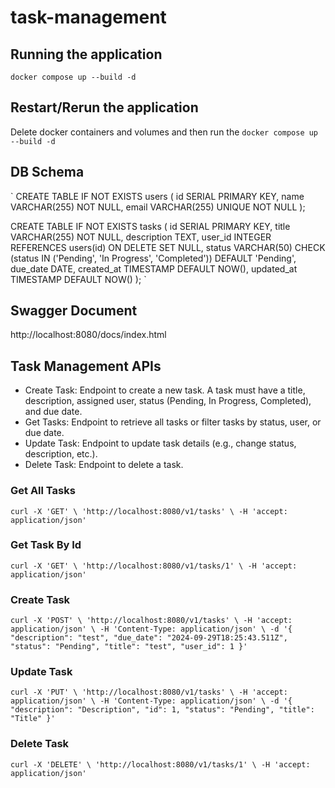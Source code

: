 # task-management

## Running the application
`docker compose up --build -d`

## Restart/Rerun the application
Delete docker containers and volumes
and then run the `docker compose up --build -d`

## DB Schema
`
CREATE TABLE IF NOT EXISTS users (
    id SERIAL PRIMARY KEY,
    name VARCHAR(255) NOT NULL,
    email VARCHAR(255) UNIQUE NOT NULL
);

CREATE TABLE IF NOT EXISTS tasks (
    id SERIAL PRIMARY KEY,
    title VARCHAR(255) NOT NULL,
    description TEXT,
    user_id INTEGER REFERENCES users(id) ON DELETE SET NULL,
    status VARCHAR(50) CHECK (status IN ('Pending', 'In Progress', 'Completed')) DEFAULT 'Pending',
    due_date DATE,
    created_at TIMESTAMP DEFAULT NOW(),
    updated_at TIMESTAMP DEFAULT NOW()
);
`

## Swagger Document
http://localhost:8080/docs/index.html

## Task Management APIs

- Create Task: Endpoint to create a new task. A task must have a title, description, assigned user, status (Pending, In Progress,     Completed), and due date.
- Get Tasks: Endpoint to retrieve all tasks or filter tasks by status, user, or due date.
- Update Task: Endpoint to update task details (e.g., change status, description, etc.).
- Delete Task: Endpoint to delete a task.

### Get All Tasks

`curl -X 'GET' \
  'http://localhost:8080/v1/tasks' \
  -H 'accept: application/json'`

### Get Task By Id

`curl -X 'GET' \
  'http://localhost:8080/v1/tasks/1' \
  -H 'accept: application/json'`

### Create Task

`curl -X 'POST' \
  'http://localhost:8080/v1/tasks' \
  -H 'accept: application/json' \
  -H 'Content-Type: application/json' \
  -d '{
  "description": "test",
  "due_date": "2024-09-29T18:25:43.511Z",
  "status": "Pending",
  "title": "test",
  "user_id": 1
}'`

### Update Task

`curl -X 'PUT' \
  'http://localhost:8080/v1/tasks' \
  -H 'accept: application/json' \
  -H 'Content-Type: application/json' \
  -d '{
  "description": "Description",
  "id": 1,
  "status": "Pending",
  "title": "Title"
}'`

### Delete Task

`curl -X 'DELETE' \
  'http://localhost:8080/v1/tasks/1' \
  -H 'accept: application/json'`